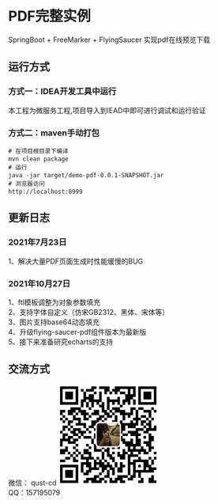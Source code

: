 # PDF完整实例
SpringBoot + FreeMarker + FlyingSaucer 实现pdf在线预览下载

## 运行方式
### 方式一：IDEA开发工具中运行
本工程为微服务工程,项目导入到IEAD中即可进行调试和运行验证
### 方式二：maven手动打包
```
# 在项目根目录下编译
mvn clean package
# 运行
java -jar target/demo-pdf-0.0.1-SNAPSHOT.jar
# 浏览器访问
http://localhost:8999
```

## 更新日志
### 2021年7月23日
1、解决大量PDF页面生成时性能缓慢的BUG
### 2021年10月27日
1、ftl模板调整为对象参数填充  
2、支持字体自定义（仿宋GB2312、黑体、宋体等）  
3、图片支持base64动态填充  
4、升级flying-saucer-pdf组件版本为最新版  
5、接下来准备研究echarts的支持

## 交流方式
微信： qust-cd
![RUNOOB 图标](src/main/resources/static/imgs/qst1.png)  
QQ：157195079
